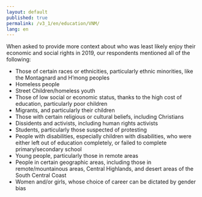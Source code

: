 ```yaml
---
layout: default
published: true
permalink: /v3_1/en/education/VNM/
lang: en
---
```

When asked to provide more context about who was least likely enjoy their economic and social rights in 2019, our respondents mentioned all of the following:

-	Those of certain races or ethnicities, particularly ethnic minorities, like the Montagnard and H’mong peoples
-	Homeless people
-	Street Children/homeless youth
-	Those of low social or economic status, thanks to the high cost of education, particularly poor children
-	Migrants, and particularly their children 
-	Those with certain religious or cultural beliefs, including Christians
-	Dissidents and activists, including human rights activists 
-	Students, particularly those suspected of protesting
-	People with disabilities, especially children with disabilities, who were either left out of education completely, or failed to complete primary/secondary school  
-	Young people, particularly those in remote areas
-	People in certain geographic areas, including those in remote/mountainous areas, Central Highlands, and desert areas of the South Central Coast
-	Women and/or girls, whose choice of career can be dictated by gender bias
